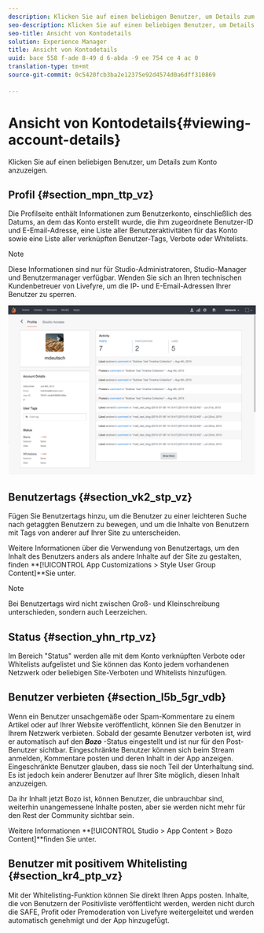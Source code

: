 ```yaml
---
description: Klicken Sie auf einen beliebigen Benutzer, um Details zum Konto anzuzeigen.
seo-description: Klicken Sie auf einen beliebigen Benutzer, um Details zum Konto anzuzeigen.
seo-title: Ansicht von Kontodetails
solution: Experience Manager
title: Ansicht von Kontodetails
uuid: bace 558 f-ade 8-49 d 6-abda -9 ee 754 ce 4 ac 0
translation-type: tm+mt
source-git-commit: 0c5420fcb3ba2e12375e92d4574d0a6dff310869

---
```



# Ansicht von Kontodetails{#viewing-account-details}

Klicken Sie auf einen beliebigen Benutzer, um Details zum Konto anzuzeigen.

## Profil {#section_mpn_ttp_vz}

Die Profilseite enthält Informationen zum Benutzerkonto, einschließlich des Datums, an dem das Konto erstellt wurde, die ihm zugeordnete Benutzer-ID und E-Email-Adresse, eine Liste aller Benutzeraktivitäten für das Konto sowie eine Liste aller verknüpften Benutzer-Tags, Verbote oder Whitelists.

>[!NOTE]
>
>Diese Informationen sind nur für Studio-Administratoren, Studio-Manager und Benutzermanager verfügbar. Wenden Sie sich an Ihren technischen Kundenbetreuer von Livefyre, um die IP- und E-Email-Adressen Ihrer Benutzer zu sperren.

![](assets/UsersProfile-1024x699.png)

## Benutzertags {#section_vk2_stp_vz}

Fügen Sie Benutzertags hinzu, um die Benutzer zu einer leichteren Suche nach getaggten Benutzern zu bewegen, und um die Inhalte von Benutzern mit Tags von anderer auf Ihrer Site zu unterscheiden.

Weitere Informationen über die Verwendung von Benutzertags, um den Inhalt des Benutzers anders als andere Inhalte auf der Site zu gestalten, finden **[!UICONTROL App Customizations > Style User Group Content]**Sie unter.

>[!NOTE]
>
>Bei Benutzertags wird nicht zwischen Groß- und Kleinschreibung unterschieden, sondern auch Leerzeichen.

## Status {#section_yhn_rtp_vz}

Im Bereich "Status" werden alle mit dem Konto verknüpften Verbote oder Whitelists aufgelistet und Sie können das Konto jedem vorhandenen Netzwerk oder beliebigen Site-Verboten und Whitelists hinzufügen.

## Benutzer verbieten {#section_l5b_5gr_vdb}

Wenn ein Benutzer unsachgemäße oder Spam-Kommentare zu einem Artikel oder auf Ihrer Website veröffentlicht, können Sie den Benutzer in Ihrem Netzwerk verbieten. Sobald der gesamte Benutzer verboten ist, wird er automatisch auf den ***Bozo*** -Status eingestellt und ist nur für den Post-Benutzer sichtbar. Eingeschränkte Benutzer können sich beim Stream anmelden, Kommentare posten und deren Inhalt in der App anzeigen. Eingeschränkte Benutzer glauben, dass sie noch Teil der Unterhaltung sind. Es ist jedoch kein anderer Benutzer auf Ihrer Site möglich, diesen Inhalt anzuzeigen.

Da ihr Inhalt jetzt Bozo ist, können Benutzer, die unbrauchbar sind, weiterhin unangemessene Inhalte posten, aber sie werden nicht mehr für den Rest der Community sichtbar sein.

Weitere Informationen **[!UICONTROL Studio > App Content > Bozo Content]**finden Sie unter.

## Benutzer mit positivem Whitelisting {#section_kr4_ptp_vz}

Mit der Whitelisting-Funktion können Sie direkt Ihren Apps posten. Inhalte, die von Benutzern der Positivliste veröffentlicht werden, werden nicht durch die SAFE, Profit oder Premoderation von Livefyre weitergeleitet und werden automatisch genehmigt und der App hinzugefügt.

